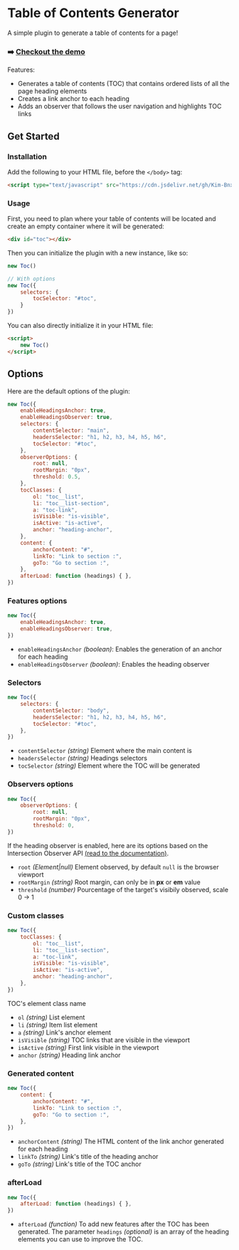 # **Table of Contents Generator**

A simple plugin to generate a table of contents for a page!

### ➡️ [Checkout the demo]()

Features: 
- Generates a table of contents (TOC) that contains ordered lists of all the page heading elements
- Creates a link anchor to each heading
- Adds an observer that follows the user navigation and highlights TOC links

## Get Started

### Installation

Add the following to your HTML file, before the `</body>` tag:

```html
<script type="text/javascript" src="https://cdn.jsdelivr.net/gh/Kim-Bnx/table-of-contents@main/app.js"></script>
```



### Usage

First, you need to plan where your table of contents will be located and create an empty container where it will be generated:

```html
<div id="toc"></div>
```

Then you can initialize the plugin with a new instance, like so:

```javascript
new Toc()

// With options 
new Toc({
    selectors: {
        tocSelector: "#toc",
    }
})
```

You can also directly initialize it in your HTML file:

```html
<script>
    new Toc()
</script>
```


## Options

Here are the default options of the plugin:

```javascript
new Toc({
    enableHeadingsAnchor: true,
    enableHeadingsObserver: true,
    selectors: {
        contentSelector: "main",
        headersSelector: "h1, h2, h3, h4, h5, h6",
        tocSelector: "#toc",
    },
    observerOptions: {
        root: null,
        rootMargin: "0px", 
        threshold: 0.5,
    },
    tocClasses: {
        ol: "toc__list",
        li: "toc__list-section",
        a: "toc-link",
        isVisible: "is-visible",
        isActive: "is-active",
        anchor: "heading-anchor",
    },
    content: {
        anchorContent: "#",
        linkTo: "Link to section :",
        goTo: "Go to section :",
    },
    afterLoad: function (headings) { },
})
```

### Features options

```javascript	
new Toc({
    enableHeadingsAnchor: true,
    enableHeadingsObserver: true,
})
```

* `enableHeadingsAnchor` *(boolean)*: Enables the generation of an anchor for each heading
* `enableHeadingsObserver` *(boolean)*: Enables the heading observer

### Selectors
```javascript	
new Toc({
    selectors: {
        contentSelector: "body",
        headersSelector: "h1, h2, h3, h4, h5, h6",
        tocSelector: "#toc",
    },
})
```

* `contentSelector` *(string)* Element where the main content is
* `headersSelector` *(string)* Headings selectors
* `tocSelector` *(string)* Element where the TOC will be generated

### Observers options
```javascript	
new Toc({
    observerOptions: {
        root: null,
        rootMargin: "0px", 
        threshold: 0,
})
```

If the heading observer is enabled, here are its options based on the Intersection Observer API [(read to the documentation)](https://developer.mozilla.org/en-US/docs/Web/API/Intersection_Observer_API#creating_an_intersection_observer).

* `root` *(Element|null)* Element observed, by default `null` is the browser viewport
* `rootMargin` *(string)* Root margin, can only be in **px** or **em** value
* `threshold` *(number)* Pourcentage of the target's visibily observed, scale 0 -> 1

### Custom classes

```javascript
new Toc({
    tocClasses: {
        ol: "toc__list",
        li: "toc__list-section",
        a: "toc-link",
        isVisible: "is-visible",
        isActive: "is-active",
        anchor: "heading-anchor",
    },
})
```
TOC's element class name
* `ol` *(string)* List element
* `li` *(string)* Item list element
* `a` *(string)* Link's anchor element
* `isVisible` *(string)* TOC links that are visible in the viewport
* `isActive` *(string)* First link visible in the viewport
* `anchor` *(string)* Heading link anchor

### Generated content

```javascript
new Toc({
    content: {
        anchorContent: "#",
        linkTo: "Link to section :",
        goTo: "Go to section :",
    },
})
```

* `anchorContent` *(string)* The HTML content of the link anchor generated for each heading
* `linkTo` *(string)* Link's title of the heading anchor
* `goTo` *(string)* Link's title of the TOC anchor
### afterLoad

```javascript
new Toc({
    afterLoad: function (headings) { },
})
```

* `afterLoad` *(function)* To add new features after the TOC has been generated. The parameter `headings` *(optional)* is an array of the heading elements you can use to improve the TOC.